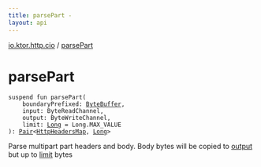 ```yaml
---
title: parsePart - 
layout: api
---
```


<div class='api-docs-breadcrumbs'><a href="index.html">io.ktor.http.cio</a> / <a href="./parse-part.html">parsePart</a></div>

# parsePart

<div class="signature"><code><span class="keyword">suspend</span> <span class="keyword">fun </span><span class="identifier">parsePart</span><span class="symbol">(</span><br/>&nbsp;&nbsp;&nbsp;&nbsp;<span class="parameterName" id="io.ktor.http.cio$parsePart(java.nio.ByteBuffer, kotlinx.coroutines.io.ByteReadChannel, kotlinx.coroutines.io.ByteWriteChannel, kotlin.Long)/boundaryPrefixed">boundaryPrefixed</span><span class="symbol">:</span>&nbsp;<a href="http://docs.oracle.com/javase/6/docs/api/java/nio/ByteBuffer.html"><span class="identifier">ByteBuffer</span></a><span class="symbol">, </span><br/>&nbsp;&nbsp;&nbsp;&nbsp;<span class="parameterName" id="io.ktor.http.cio$parsePart(java.nio.ByteBuffer, kotlinx.coroutines.io.ByteReadChannel, kotlinx.coroutines.io.ByteWriteChannel, kotlin.Long)/input">input</span><span class="symbol">:</span>&nbsp;<span class="identifier">ByteReadChannel</span><span class="symbol">, </span><br/>&nbsp;&nbsp;&nbsp;&nbsp;<span class="parameterName" id="io.ktor.http.cio$parsePart(java.nio.ByteBuffer, kotlinx.coroutines.io.ByteReadChannel, kotlinx.coroutines.io.ByteWriteChannel, kotlin.Long)/output">output</span><span class="symbol">:</span>&nbsp;<span class="identifier">ByteWriteChannel</span><span class="symbol">, </span><br/>&nbsp;&nbsp;&nbsp;&nbsp;<span class="parameterName" id="io.ktor.http.cio$parsePart(java.nio.ByteBuffer, kotlinx.coroutines.io.ByteReadChannel, kotlinx.coroutines.io.ByteWriteChannel, kotlin.Long)/limit">limit</span><span class="symbol">:</span>&nbsp;<a href="https://kotlinlang.org/api/latest/jvm/stdlib/kotlin/-long/index.html"><span class="identifier">Long</span></a>&nbsp;<span class="symbol">=</span>&nbsp;Long.MAX_VALUE<br/><span class="symbol">)</span><span class="symbol">: </span><a href="https://kotlinlang.org/api/latest/jvm/stdlib/kotlin/-pair/index.html"><span class="identifier">Pair</span></a><span class="symbol">&lt;</span><a href="-http-headers-map/index.html"><span class="identifier">HttpHeadersMap</span></a><span class="symbol">,</span>&nbsp;<a href="https://kotlinlang.org/api/latest/jvm/stdlib/kotlin/-long/index.html"><span class="identifier">Long</span></a><span class="symbol">&gt;</span></code></div>

Parse multipart part headers and body. Body bytes will be copied to <a href="parse-part.html#io.ktor.http.cio$parsePart(java.nio.ByteBuffer, kotlinx.coroutines.io.ByteReadChannel, kotlinx.coroutines.io.ByteWriteChannel, kotlin.Long)/output">output</a> but up to <a href="parse-part.html#io.ktor.http.cio$parsePart(java.nio.ByteBuffer, kotlinx.coroutines.io.ByteReadChannel, kotlinx.coroutines.io.ByteWriteChannel, kotlin.Long)/limit">limit</a> bytes


